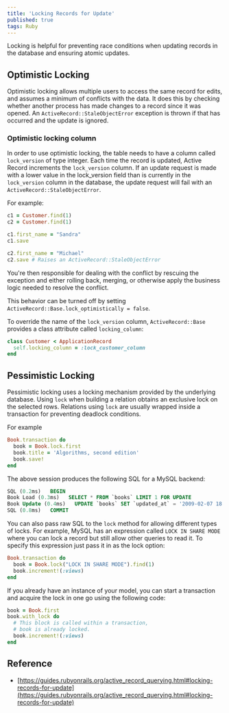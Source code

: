 ```yaml
---
title: 'Locking Records for Update'
published: true
tags: Ruby
---
```


Locking is helpful for preventing race conditions when updating records in the database and ensuring atomic updates.

## Optimistic Locking

Optimistic locking allows multiple users to access the same record for edits,
and assumes a minimum of conflicts with the data. It does this by checking
whether another process has made changes to a record since it was opened. An
`ActiveRecord::StaleObjectError` exception is thrown if that has occurred and
the update is ignored.

### Optimistic locking column

In order to use optimistic locking, the table needs to have a column called
`lock_version` of type integer. Each time the record is updated, Active Record
increments the `lock_version` column. If an update request is made with a lower
value in the lock_version field than is currently in the `lock_version` column
in the database, the update request will fail with an
`ActiveRecord::StaleObjectError`.

For example:

```ruby
c1 = Customer.find(1)
c2 = Customer.find(1)

c1.first_name = "Sandra"
c1.save

c2.first_name = "Michael"
c2.save # Raises an ActiveRecord::StaleObjectError
```

You're then responsible for dealing with the conflict by rescuing the exception and either rolling back, merging, or otherwise apply the business logic needed to resolve the conflict.

This behavior can be turned off by setting `ActiveRecord::Base.lock_optimistically = false`.

To override the name of the `lock_version` column, `ActiveRecord::Base`
provides a class attribute called `locking_column`:

```ruby
class Customer < ApplicationRecord
  self.locking_column = :lock_customer_column
end
```

## Pessimistic Locking

Pessimistic locking uses a locking mechanism provided by the underlying
database. Using `lock` when building a relation obtains an exclusive lock on the
selected rows. Relations using `lock` are usually wrapped inside a transaction
for preventing deadlock conditions.

For example

```ruby
Book.transaction do
  book = Book.lock.first
  book.title = 'Algorithms, second edition'
  book.save!
end
```

The above session produces the following SQL for a MySQL backend:

```sql
SQL (0.2ms)   BEGIN
Book Load (0.3ms)   SELECT * FROM `books` LIMIT 1 FOR UPDATE
Book Update (0.4ms)   UPDATE `books` SET `updated_at` = '2009-02-07 18:05:56', `title` = 'Algorithms, second edition' WHERE `id` = 1
SQL (0.8ms)   COMMIT
```

You can also pass raw SQL to the `lock` method for allowing different types of
locks. For example, MySQL has an expression called `LOCK IN SHARE MODE` where
you can lock a record but still allow other queries to read it. To specify
this expression just pass it in as the lock option:

```ruby
Book.transaction do
  book = Book.lock("LOCK IN SHARE MODE").find(1)
  book.increment!(:views)
end
```

If you already have an instance of your model, you can start a transaction and acquire the lock in one go using the following code:

```ruby
book = Book.first
book.with_lock do
  # This block is called within a transaction,
  # book is already locked.
  book.increment!(:views)
end
```

## Reference

- [https://guides.rubyonrails.org/active_record_querying.html#locking-records-for-update](https://guides.rubyonrails.org/active_record_querying.html#locking-records-for-update)
